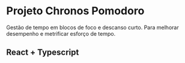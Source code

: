 # Projeto Chronos Pomodoro

Gestão de tempo em blocos de foco e descanso curto. Para melhorar desempenho e metrificar esforço de tempo.


## React + Typescript

